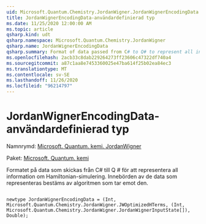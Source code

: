 ```yaml
---
uid: Microsoft.Quantum.Chemistry.JordanWigner.JordanWignerEncodingData
title: JordanWignerEncodingData-användardefinierad typ
ms.date: 11/25/2020 12:00:00 AM
ms.topic: article
qsharp.kind: udt
qsharp.namespace: Microsoft.Quantum.Chemistry.JordanWigner
qsharp.name: JordanWignerEncodingData
qsharp.summary: Format of data passed from C# to Q# to represent all information for Hamiltonian simulation. The meaning of the data represented is determined by the algorithm that receives it.
ms.openlocfilehash: 2acb33c8dab229264273ff23606c47322df740a4
ms.sourcegitcommit: a87c1aa8e7453360025e47ba614f25b02ea84ec3
ms.translationtype: MT
ms.contentlocale: sv-SE
ms.lasthandoff: 11/26/2020
ms.locfileid: "96214797"
---
```

# <a name="jordanwignerencodingdata-user-defined-type"></a>JordanWignerEncodingData-användardefinierad typ

Namnrymd: [Microsoft. Quantum. kemi. JordanWigner](xref:Microsoft.Quantum.Chemistry.JordanWigner)

Paket: [Microsoft. Quantum. kemi](https://nuget.org/packages/Microsoft.Quantum.Chemistry)


Formatet på data som skickas från C# till Q # för att representera all information om Hamiltonian-simulering.
Innebörden av de data som representeras bestäms av algoritmen som tar emot den.

```qsharp

newtype JordanWignerEncodingData = (Int, Microsoft.Quantum.Chemistry.JordanWigner.JWOptimizedHTerms, (Int, Microsoft.Quantum.Chemistry.JordanWigner.JordanWignerInputState[]), Double);
```

